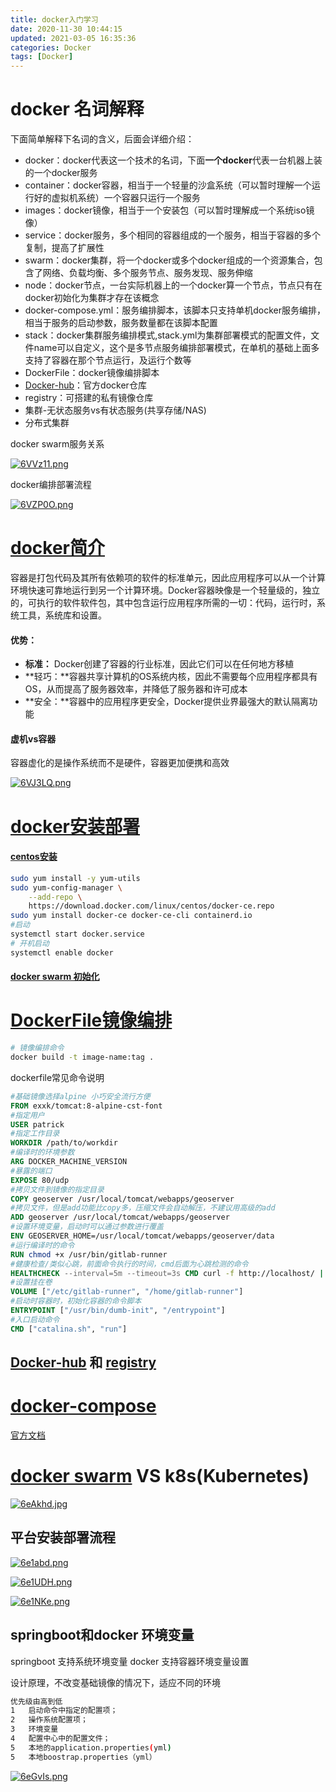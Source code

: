 ```yaml
---
title: docker入门学习
date: 2020-11-30 10:44:15
updated: 2021-03-05 16:35:36
categories: Docker
tags: [Docker]
---
```


# docker 名词解释

下面简单解释下名词的含义，后面会详细介绍：

* docker：docker代表这一个技术的名词，下面**一个docker**代表一台机器上装的一个docker服务
* container：docker容器，相当于一个轻量的沙盒系统（可以暂时理解一个运行好的虚拟机系统）一个容器只运行一个服务
* images：docker镜像，相当于一个安装包（可以暂时理解成一个系统iso镜像）
* service：docker服务，多个相同的容器组成的一个服务，相当于容器的多个复制，提高了扩展性
* swarm：docker集群，将一个docker或多个docker组成的一个资源集合，包含了网络、负载均衡、多个服务节点、服务发现、服务伸缩
* node：docker节点，一台实际机器上的一个docker算一个节点，节点只有在docker初始化为集群才存在该概念
* docker-compose.yml：服务编排脚本，该脚本只支持单机docker服务编排，相当于服务的启动参数，服务数量都在该脚本配置
* stack：docker集群服务编排模式,stack.yml为集群部署模式的配置文件，文件name可以自定义，这个是多节点服务编排部署模式，在单机的基础上面多支持了容器在那个节点运行，及运行个数等
* DockerFile：docker镜像编排脚本
* [Docker-hub](https://hub.docker.com/search?q=&type=image)：官方docker仓库
* registry：可搭建的私有镜像仓库
* 集群-无状态服务vs有状态服务(共享存储/NAS)
* 分布式集群

docker swarm服务关系

[![6VVz11.png](https://s3.ax1x.com/2021/03/04/6VVz11.png)](https://imgtu.com/i/6VVz11)

docker编排部署流程

[![6VZP0O.png](https://s3.ax1x.com/2021/03/04/6VZP0O.png)](https://imgtu.com/i/6VZP0O)

# [docker简介](https://www.docker.com/resources/what-container)

容器是打包代码及其所有依赖项的软件的标准单元，因此应用程序可以从一个计算环境快速可靠地运行到另一个计算环境。Docker容器映像是一个轻量级的，独立的，可执行的软件软件包，其中包含运行应用程序所需的一切：代码，运行时，系统工具，系统库和设置。

#### 优势：

- **标准：** Docker创建了容器的行业标准，因此它们可以在任何地方移植
- **轻巧：**容器共享计算机的OS系统内核，因此不需要每个应用程序都具有OS，从而提高了服务器效率，并降低了服务器和许可成本
- **安全：**容器中的应用程序更安全，Docker提供业界最强大的默认隔离功能

#### 虚机vs容器

容器虚化的是操作系统而不是硬件，容器更加便携和高效

[![6VJ3LQ.png](https://s3.ax1x.com/2021/03/04/6VJ3LQ.png)](https://imgtu.com/i/6VJ3LQ)

# [docker安装部署](https://blog.iexxk.com/2017/10/10/docker-install-base/?highlight=docker)

#### [centos安装](https://docs.docker.com/engine/install/centos/)

```bash
sudo yum install -y yum-utils
sudo yum-config-manager \
    --add-repo \
    https://download.docker.com/linux/centos/docker-ce.repo
sudo yum install docker-ce docker-ce-cli containerd.io
#启动
systemctl start docker.service
# 开机启动
systemctl enable docker
```

#### [docker swarm 初始化](https://blog.iexxk.com/2017/09/14/docker-install-swarm/?highlight=docker+swarm)

# [DockerFile镜像编排](https://docs.docker.com/engine/reference/builder/)

```bash
# 镜像编排命令
docker build -t image-name:tag .
```

dockerfile常见命令说明

```dockerfile
#基础镜像选择alpine 小巧安全流行方便
FROM exxk/tomcat:8-alpine-cst-font
#指定用户
USER patrick
#指定工作目录
WORKDIR /path/to/workdir
#编译时的环境参数
ARG DOCKER_MACHINE_VERSION
#暴露的端口
EXPOSE 80/udp
#拷贝文件到镜像的指定目录
COPY geoserver /usr/local/tomcat/webapps/geoserver
#拷贝文件，但是add功能比copy多，压缩文件会自动解压，不建议用高级的add
ADD geoserver /usr/local/tomcat/webapps/geoserver
#设置环境变量，启动时可以通过参数进行覆盖
ENV GEOSERVER_HOME=/usr/local/tomcat/webapps/geoserver/data
#运行编译时的命令
RUN chmod +x /usr/bin/gitlab-runner
#健康检查/类似心跳，前面命令执行的时间，cmd后面为心跳检测的命令
HEALTHCHECK --interval=5m --timeout=3s CMD curl -f http://localhost/ || exit 1
#设置挂在卷
VOLUME ["/etc/gitlab-runner", "/home/gitlab-runner"]
#启动时容器时，初始化容器的命令脚本
ENTRYPOINT ["/usr/bin/dumb-init", "/entrypoint"]
#入口启动命令
CMD ["catalina.sh", "run"]
```

## [Docker-hub](https://hub.docker.com/?ref=login) 和 [registry](https://blog.iexxk.com/2018/01/24/docker-install-registry/?highlight=regis)



# [docker-compose](https://blog.iexxk.com/2018/04/28/docker-compose-file/?highlight=compose)

[官方文档](https://docs.docker.com/compose/compose-file/)

# [docker swarm](https://blog.iexxk.com/2017/09/14/docker-install-swarm/?highlight=swarm) VS k8s(Kubernetes)

[![6eAkhd.jpg](https://s3.ax1x.com/2021/03/05/6eAkhd.jpg)](https://imgtu.com/i/6eAkhd)



## 平台安装部署流程

[![6e1abd.png](https://s3.ax1x.com/2021/03/05/6e1abd.png)](https://imgtu.com/i/6e1abd)

[![6e1UDH.png](https://s3.ax1x.com/2021/03/05/6e1UDH.png)](https://imgtu.com/i/6e1UDH)

[![6e1NKe.png](https://s3.ax1x.com/2021/03/05/6e1NKe.png)](https://imgtu.com/i/6e1NKe)





## springboot和docker 环境变量

springboot 支持系统环境变量
docker 支持容器环境变量设置

设计原理，不改变基础镜像的情况下，适应不同的环境

```bash
优先级由高到低
1	启动命令中指定的配置项；
2	操作系统配置项；
3	环境变量
4	配置中心中的配置文件；
5	本地的application.properties(yml)
5	本地boostrap.properties（yml）
```
[![6eGvIs.png](https://s3.ax1x.com/2021/03/05/6eGvIs.png)](https://imgtu.com/i/6eGvIs)

